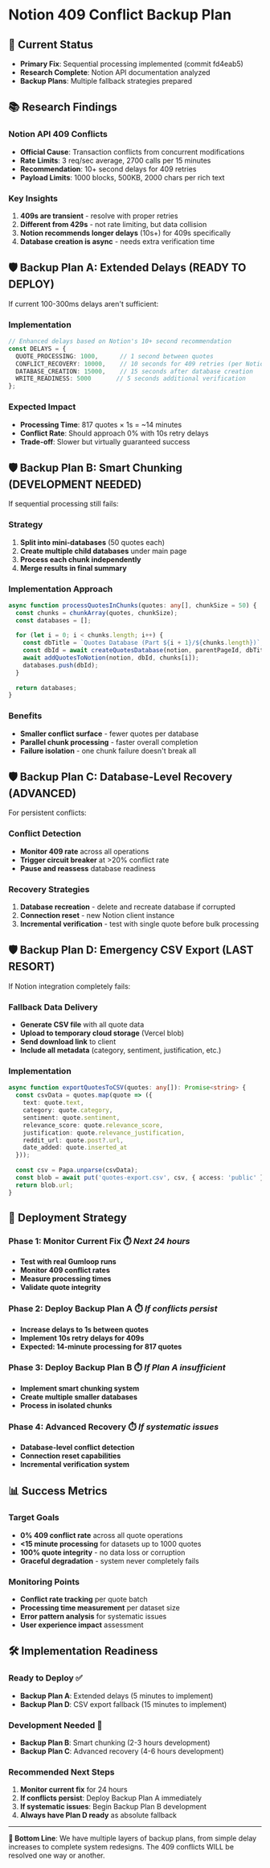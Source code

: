 # Notion 409 Conflict Backup Plan

## 🎯 **Current Status**
- **Primary Fix**: Sequential processing implemented (commit fd4eab5)
- **Research Complete**: Notion API documentation analyzed
- **Backup Plans**: Multiple fallback strategies prepared

## 📚 **Research Findings**

### **Notion API 409 Conflicts**
- **Official Cause**: Transaction conflicts from concurrent modifications
- **Rate Limits**: 3 req/sec average, 2700 calls per 15 minutes
- **Recommendation**: 10+ second delays for 409 retries
- **Payload Limits**: 1000 blocks, 500KB, 2000 chars per rich text

### **Key Insights**
1. **409s are transient** - resolve with proper retries
2. **Different from 429s** - not rate limiting, but data collision
3. **Notion recommends longer delays** (10s+) for 409s specifically
4. **Database creation is async** - needs extra verification time

## 🛡️ **Backup Plan A: Extended Delays (READY TO DEPLOY)**

If current 100-300ms delays aren't sufficient:

### **Implementation**
```typescript
// Enhanced delays based on Notion's 10+ second recommendation
const DELAYS = {
  QUOTE_PROCESSING: 1000,      // 1 second between quotes
  CONFLICT_RECOVERY: 10000,    // 10 seconds for 409 retries (per Notion docs)
  DATABASE_CREATION: 15000,    // 15 seconds after database creation
  WRITE_READINESS: 5000       // 5 seconds additional verification
};
```

### **Expected Impact**
- **Processing Time**: 817 quotes × 1s = ~14 minutes
- **Conflict Rate**: Should approach 0% with 10s retry delays
- **Trade-off**: Slower but virtually guaranteed success

## 🛡️ **Backup Plan B: Smart Chunking (DEVELOPMENT NEEDED)**

If sequential processing still fails:

### **Strategy**
1. **Split into mini-databases** (50 quotes each)
2. **Create multiple child databases** under main page
3. **Process each chunk independently**
4. **Merge results in final summary**

### **Implementation Approach**
```typescript
async function processQuotesInChunks(quotes: any[], chunkSize = 50) {
  const chunks = chunkArray(quotes, chunkSize);
  const databases = [];
  
  for (let i = 0; i < chunks.length; i++) {
    const dbTitle = `Quotes Database (Part ${i + 1}/${chunks.length})`;
    const dbId = await createQuotesDatabase(notion, parentPageId, dbTitle);
    await addQuotesToNotion(notion, dbId, chunks[i]);
    databases.push(dbId);
  }
  
  return databases;
}
```

### **Benefits**
- **Smaller conflict surface** - fewer quotes per database
- **Parallel chunk processing** - faster overall completion
- **Failure isolation** - one chunk failure doesn't break all

## 🛡️ **Backup Plan C: Database-Level Recovery (ADVANCED)**

For persistent conflicts:

### **Conflict Detection**
- **Monitor 409 rate** across all operations
- **Trigger circuit breaker** at >20% conflict rate
- **Pause and reassess** database readiness

### **Recovery Strategies**
1. **Database recreation** - delete and recreate database if corrupted
2. **Connection reset** - new Notion client instance
3. **Incremental verification** - test with single quote before bulk processing

## 🛡️ **Backup Plan D: Emergency CSV Export (LAST RESORT)**

If Notion integration completely fails:

### **Fallback Data Delivery**
- **Generate CSV file** with all quote data
- **Upload to temporary cloud storage** (Vercel blob)
- **Send download link** to client
- **Include all metadata** (category, sentiment, justification, etc.)

### **Implementation**
```typescript
async function exportQuotesToCSV(quotes: any[]): Promise<string> {
  const csvData = quotes.map(quote => ({
    text: quote.text,
    category: quote.category,
    sentiment: quote.sentiment,
    relevance_score: quote.relevance_score,
    justification: quote.relevance_justification,
    reddit_url: quote.post?.url,
    date_added: quote.inserted_at
  }));
  
  const csv = Papa.unparse(csvData);
  const blob = await put('quotes-export.csv', csv, { access: 'public' });
  return blob.url;
}
```

## 🚀 **Deployment Strategy**

### **Phase 1: Monitor Current Fix** ⏱️ *Next 24 hours*
- **Test with real Gumloop runs**
- **Monitor 409 conflict rates**
- **Measure processing times**
- **Validate quote integrity**

### **Phase 2: Deploy Backup Plan A** ⏱️ *If conflicts persist*
- **Increase delays to 1s between quotes**
- **Implement 10s retry delays for 409s**
- **Expected: 14-minute processing for 817 quotes**

### **Phase 3: Deploy Backup Plan B** ⏱️ *If Plan A insufficient*
- **Implement smart chunking system**
- **Create multiple smaller databases**
- **Process in isolated chunks**

### **Phase 4: Advanced Recovery** ⏱️ *If systematic issues*
- **Database-level conflict detection**
- **Connection reset capabilities**
- **Incremental verification system**

## 📊 **Success Metrics**

### **Target Goals**
- **0% 409 conflict rate** across all quote operations
- **<15 minute processing** for datasets up to 1000 quotes
- **100% quote integrity** - no data loss or corruption
- **Graceful degradation** - system never completely fails

### **Monitoring Points**
- **Conflict rate tracking** per quote batch
- **Processing time measurement** per dataset size
- **Error pattern analysis** for systematic issues
- **User experience impact** assessment

## 🛠️ **Implementation Readiness**

### **Ready to Deploy** ✅
- **Backup Plan A**: Extended delays (5 minutes to implement)
- **Backup Plan D**: CSV export fallback (15 minutes to implement)

### **Development Needed** 🔄
- **Backup Plan B**: Smart chunking (2-3 hours development)
- **Backup Plan C**: Advanced recovery (4-6 hours development)

### **Recommended Next Steps**
1. **Monitor current fix** for 24 hours
2. **If conflicts persist**: Deploy Backup Plan A immediately
3. **If systematic issues**: Begin Backup Plan B development
4. **Always have Plan D ready** as absolute fallback

---

**🎯 Bottom Line**: We have multiple layers of backup plans, from simple delay increases to complete system redesigns. The 409 conflicts WILL be resolved one way or another.